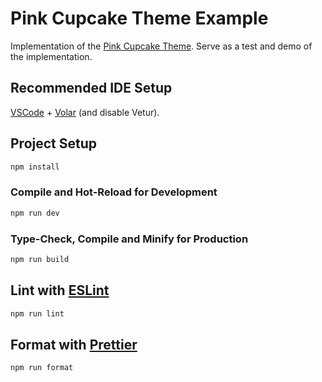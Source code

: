 # Pink Cupcake Theme Example

Implementation of the [Pink Cupcake Theme](https://github.com/userfrosting/theme-pink-cupcake). Serve as a test and demo of the implementation.

## Recommended IDE Setup

[VSCode](https://code.visualstudio.com/) + [Volar](https://marketplace.visualstudio.com/items?itemName=Vue.volar) (and disable Vetur).

## Project Setup

```sh
npm install
```

### Compile and Hot-Reload for Development

```sh
npm run dev
```

### Type-Check, Compile and Minify for Production

```sh
npm run build
```

## Lint with [ESLint](https://eslint.org/)

```sh
npm run lint
```

## Format with [Prettier](https://prettier.io)

```sh
npm run format
```
